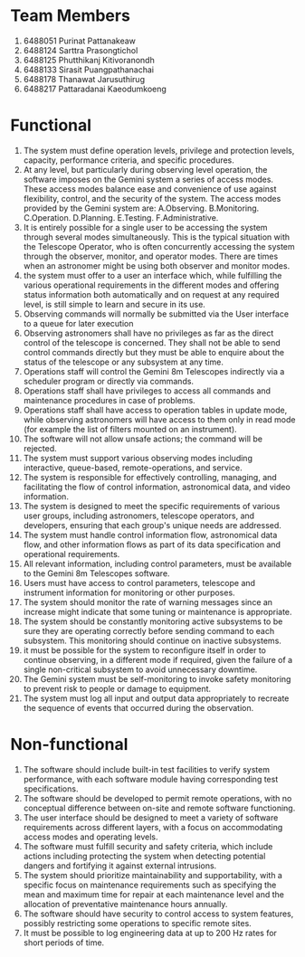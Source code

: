 # Team Members
1. 6488051	Purinat	Pattanakeaw
2. 6488124	Sarttra	Prasongtichol
3. 6488125	Phutthikanj	Kitivoranondh
4. 6488133	Sirasit	Puangpathanachai
5. 6488178	Thanawat	Jarusuthirug
6. 6488217	Pattaradanai	Kaeodumkoeng

# Functional
1. The system must define operation levels, privilege and protection levels, capacity, performance criteria, and specific procedures.
2. At any level, but particularly during observing level operation, the software imposes on the Gemini system a series of access modes. These access modes balance ease and convenience of use against flexibility, control, and the security of the system. The access modes provided by the Gemini system are: 
A.Observing.
B.Monitoring. 
C.Operation. 
D.Planning. 
E.Testing. 
F.Administrative. 
3. It is entirely possible for a single user to be accessing the system through several modes simultaneously. This is the typical situation with the Telescope Operator, who is often concurrently accessing the system through the observer, monitor, and operator modes. There are times when an astronomer might be using both observer and monitor modes.
4. the system must offer to a user an interface which, while fulfilling the various operational requirements in the different modes and offering status information both automatically and on request at any required level, is still simple to learn and secure in its use.
5. Observing commands will normally be submitted via the User interface to a queue for later execution
6. Observing astronomers shall have no privileges as far as the direct control of the telescope is concerned. They shall not be able to send control commands directly but they must be able to enquire about the status of the telescope or any subsystem at any time. 
7. Operations staff will control the Gemini 8m Telescopes indirectly via a scheduler program or directly via commands.
8. Operations staff shall have privileges to access all commands and maintenance procedures in case of problems.
9. Operations staff shall have access to operation tables in update mode, while observing astronomers will have access to them only in read mode (for example the list of filters mounted on an instrument).
10. The software will not allow unsafe actions; the command will be rejected.
11. The system must support various observing modes including interactive, queue-based, remote-operations, and service.
12. The system is responsible for effectively controlling, managing, and facilitating the flow of control information, astronomical data, and video information.
13. The system is designed to meet the specific requirements of various user groups, including astronomers, telescope operators, and developers, ensuring that each group's unique needs are addressed.
14. The system must handle control information flow, astronomical data flow, and other information flows as part of its data specification and operational requirements.
15. All relevant information, including control parameters, must be available to the Gemini 8m Telescopes software.
16. Users must have access to control parameters, telescope and instrument information for monitoring or other purposes.
17. The system should monitor the rate of warning messages since an increase might indicate that some tuning or maintenance is appropriate.
18. The system should be constantly monitoring active subsystems to be sure they are operating correctly before sending command to each subsystem. This monitoring should continue on inactive subsystems.
19. it must be possible for the system to reconfigure itself in order to continue observing, in a different mode if required, given the failure of a single non-critical subsystem to avoid unnecessary downtime.
20. The Gemini system must be self-monitoring to invoke safety monitoring to prevent risk to people or damage to equipment.
21. The system must log all input and output data appropriately to recreate the sequence of events that occurred during the observation.


# Non-functional
1. The software should include built-in test facilities to verify system performance, with each software module having corresponding test specifications.
2. The software should be developed to permit remote operations, with no conceptual difference between on-site and remote software functioning.
3. The user interface should be designed to meet a variety of software requirements across different layers, with a focus on accommodating access modes and operating levels.
4. The software must fulfill security and safety criteria, which include actions including protecting the system when detecting potential dangers and fortifying it against external intrusions.
5. The system should prioritize maintainability and supportability, with a specific focus on maintenance requirements such as specifying the mean and maximum time for repair at each maintenance level and the allocation of preventative maintenance hours annually.
6. The software should have security to control access to system features, possibly restricting some operations to specific remote sites.
7. It must be possible to log engineering data at up to 200 Hz rates for short periods of time.

